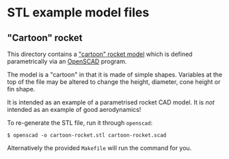 # STL example model files

## "Cartoon" rocket

This directory contains a ["cartoon" rocket model](cartoon-rocket.stl) which is
defined parametrically via an [OpenSCAD](http://www.openscad.org/) program.

The model is a "cartoon" in that it is made of simple shapes. Variables at the
top of the file may be altered to change the height, diameter, cone height or
fin shape.

It is intended as an example of a parametrised rocket CAD model. It is *not*
intended as an example of good aerodynamics!

To re-generate the STL file, run it through ``openscad``:
```console
$ openscad -o cartoon-rocket.stl cartoon-rocket.scad
```

Alternatively the provided ``Makefile`` will run the command for you.

